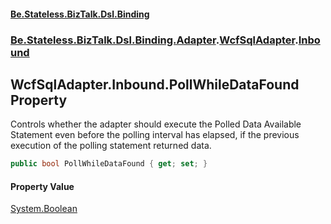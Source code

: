 #### [Be.Stateless.BizTalk.Dsl.Binding](README.md 'README')
### [Be.Stateless.BizTalk.Dsl.Binding.Adapter](Be.Stateless.BizTalk.Dsl.Binding.Adapter.md 'Be.Stateless.BizTalk.Dsl.Binding.Adapter').[WcfSqlAdapter](WcfSqlAdapter.md 'Be.Stateless.BizTalk.Dsl.Binding.Adapter.WcfSqlAdapter').[Inbound](WcfSqlAdapter.Inbound.md 'Be.Stateless.BizTalk.Dsl.Binding.Adapter.WcfSqlAdapter.Inbound')

## WcfSqlAdapter.Inbound.PollWhileDataFound Property

Controls whether the adapter should execute the Polled Data Available Statement even before the polling interval
has elapsed, if the previous execution of the polling statement returned data.

```csharp
public bool PollWhileDataFound { get; set; }
```

#### Property Value
[System.Boolean](https://docs.microsoft.com/en-us/dotnet/api/System.Boolean 'System.Boolean')